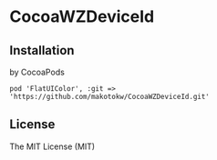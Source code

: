 CocoaWZDeviceId
========

## Installation

by CocoaPods

```ruby:Podfile
pod 'FlatUIColor', :git => 'https://github.com/makotokw/CocoaWZDeviceId.git'
```

## License

The MIT License (MIT)  